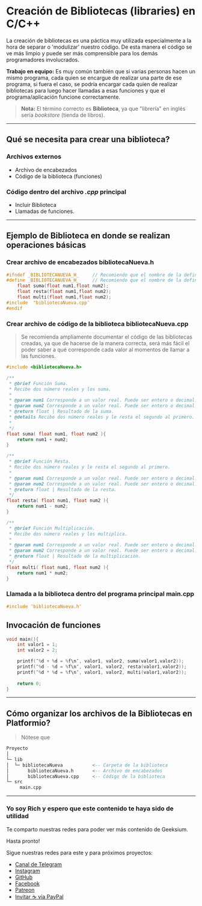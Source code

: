 # Creación de Bibliotecas (libraries) en C/C++

La creación de bibliotecas es una páctica muy utilizada especialmente a la hora de separar o 'modulizar' nuestro código. De esta manera el código se ve más limpio y puede ser más comprensible para los demás programadores involucrados.

**Trabajo en equipo:** Es muy común también que si varias personas hacen un mismo programa, cada quien se encargue de realizar una parte de ese programa, si fuera el caso, se podría encargar cada quien de realizar bibliotecas para luego hacer llamadas a esas funciones y que el programa/aplicación funcione correctamente.

> **Nota:** El término correcto es **Biblioteca**, ya que "librería"  en inglés sería _bookstore_ (tienda de libros).

---

## Qué se necesita para crear una biblioteca?

### Archivos externos

- Archivo de encabezados
- Código de la biblioteca (funciones)

### Código dentro del archivo _.cpp_ principal

- Incluir Biblioteca
- Llamadas de funciones.

---

## Ejemplo de Biblioteca en donde se realizan operaciones básicas

### Crear archivo de encabezados **bibliotecaNueva.h**

``` cpp
#ifndef _BIBLIOTECANUEVA_H_     // Recomiendo que el nombre de la definición sea así: <<_NOMBRE_EXTENSION_>>
#define _BIBLIOTECANUEVA_H_     // Recomiendo que el nombre de la definición sea así: <<_NOMBRE_EXTENSION_>>
    float suma(float num1,float num2);
    float resta(float num1,float num2);
    float multi(float num1,float num2);
#include  "bibliotecaNueva.cpp″
#endif
```

### Crear archivo de código de la biblioteca **bibliotecaNueva.cpp**

> Se recomienda ampliamente documentar el código de las bibliotecas creadas, ya que de hacerse de la manera correcta, será más fácil el poder saber a qué corresponde cada valor al momentos de llamar a las funciones.

``` cpp
#include <bibliotecaNueva.h>

/**
 * @brief Función Suma.
 * Recibe dos número reales y los suma.
 * 
 * @param num1 Corresponde a un valor real. Puede ser entero o decimal.
 * @param num2 Corresponde a un valor real. Puede ser entero o decimal.
 * @return float | Resultado de la suma.
 * @details Recibe dos número reales y le resta el segundo al primero.
 * 
 */ 
float suma( float num1, float num2 ){
    return num1 + num2;
}

/**
 * @brief Función Resta.
 * Recibe dos número reales y le resta el segundo al primero.
 * 
 * @param num1 Corresponde a un valor real. Puede ser entero o decimal.
 * @param num2 Corresponde a un valor real. Puede ser entero o decimal.
 * @return float | Resultado de la resta.
 */ 
float resta( float num1, float num2 ){
    return num1 - num2;
}

/**
 * @brief Función Multiplicación.
 * Recibe dos número reales y los multiplica.
 * 
 * @param num1 Corresponde a un valor real. Puede ser entero o decimal.
 * @param num2 Corresponde a un valor real. Puede ser entero o decimal.
 * @return float | Resultado de la multiplicación.
 */ 
float multi( float num1, float num2 ){
    return num1 * num2;
}
```

### Llamada a la biblioteca dentro del programa principal **main.cpp**

``` cpp
#include ″bibliotecaNueva.h″
```

## Invocación de funciones

``` cpp
void main(){
    int valor1 = 1;
    int valor2 = 2;

    printf(″%d + %d = %f\n″, valor1, valor2, suma(valor1,valor2));
    printf(″%d - %d = %f\n″, valor1, valor2, resta(valor1,valor2));
    printf(″%d * %d = %f\n″, valor1, valor2, multi(valor1,valor2));
    
    return 0;
}
```

---

## Cómo organizar los archivos de la **Bibliotecas** en Platformio?

> Nótese que

``` sql
Proyecto
│
└─ lib
│  └─ bibliotecaNueva           <-- Carpeta de la biblioteca
│       bibliotecaNueva.h       <-- Archivo de encabezados
│       bibliotecaNueva.cpp     <-- Código de la biblioteca
└─ src
     main.cpp
```

---

### Yo soy Rich y espero que este contenido te haya sido de utilidad

Te comparto nuestras redes para poder ver más contenido de Geeksium.

Hasta pronto!

Sigue nuestras redes para este y para próximos proyectos:

- [Canal de Telegram](https://t.me/geeksium)
- [Instagram](https://instagram.com/geeksium)
- [GitHub](https://github.com/geeksium)
- [Facebook](https://facebook.com/geeksium)
- [Patreon](https://patreon.com/geeksium)
- [Invitar ☕ vía PayPal](https://paypal.me/richglz?country.x=MX&locale.x=es_XC)
